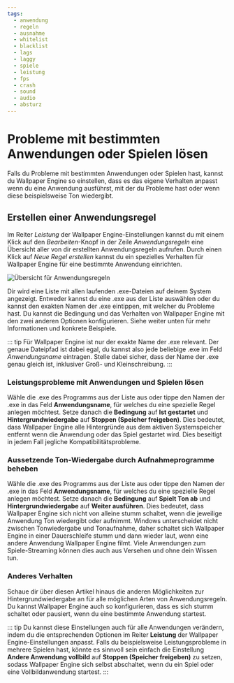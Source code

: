```yaml
---
tags:
  - anwendung
  - regeln
  - ausnahme
  - whitelist
  - blacklist
  - lags
  - laggy
  - spiele
  - leistung
  - fps
  - crash
  - sound
  - audio
  - absturz
---
```


# Probleme mit bestimmten Anwendungen oder Spielen lösen

Falls du Probleme mit bestimmten Anwendungen oder Spielen hast, kannst du Wallpaper Engine so einstellen, dass es das eigene Verhalten anpasst wenn du eine Anwendung ausführst, mit der du Probleme hast oder wenn diese beispielsweise Ton wiedergibt.

## Erstellen einer Anwendungsregel

Im Reiter *Leistung* der Wallpaper Engine-Einstellungen kannst du mit einem Klick auf den *Bearbeiten*-Knopf in der Zeile *Anwendungsregeln* eine Übersicht aller von dir erstellten Anwendungsregeln aufrufen. Durch einen Klick auf *Neue Regel erstellen* kannst du ein spezielles Verhalten für Wallpaper Engine für eine bestimmte Anwendung einrichten.

![Übersicht für Anwendungsregeln](./applicationrule.gif)

Dir wird eine Liste mit allen laufenden .exe-Dateien auf deinem System angezeigt. Entweder kannst du eine .exe aus der Liste auswählen oder du kannst den exakten Namen der .exe eintippen, mit welcher du Probleme hast. Du kannst die Bedingung und das Verhalten von Wallpaper Engine mit den zwei anderen Optionen konfigurieren. Siehe weiter unten für mehr Informationen und konkrete Beispiele.

::: tip
Für Wallpaper Engine ist nur der exakte Name der .exe relevant. Der genaue Dateipfad ist dabei egal, du kannst also jede beliebige .exe im Feld *Anwendungsname* eintragen. Stelle dabei sicher, dass der Name der .exe genau gleich ist, inklusiver Groß- und Kleinschreibung.
:::

### Leistungsprobleme mit Anwendungen und Spielen lösen

Wähle die .exe des Programms aus der Liste aus oder tippe den Namen der .exe in das Feld **Anwendungsname**, für welches du eine spezielle Regel anlegen möchtest. Setze danach die **Bedingung** auf **Ist gestartet** und **Hintergrundwiedergabe** auf **Stoppen (Speicher freigeben)**. Dies bedeutet, dass Wallpaper Engine alle Hintergründe aus dem aktiven Systemspeicher entfernt wenn die Anwendung oder das Spiel gestartet wird. Dies beseitigt in jedem Fall jegliche Kompatibilitätsprobleme.

### Aussetzende Ton-Wiedergabe durch Aufnahmeprogramme beheben

Wähle die .exe des Programms aus der Liste aus oder tippe den Namen der .exe in das Feld **Anwendungsname**, für welches du eine spezielle Regel anlegen möchtest. Setze danach die **Bedingung** auf **Spielt Ton ab** und **Hintergrundwiedergabe** auf **Weiter ausführen**. Dies bedeutet, dass Wallpaper Engine sich nicht von alleine stumm schaltet, wenn die jeweilige Anwendung Ton wiedergibt oder aufnimmt. Windows unterscheidet nicht zwischen Tonwiedergabe und Tonaufnahme, daher schaltet sich Wallpaper Engine in einer Dauerschleife stumm und dann wieder laut, wenn eine andere Anwendung Wallpaper Engine filmt. Viele Anwendungen zum Spiele-Streaming können dies auch aus Versehen und ohne dein Wissen tun.

### Anderes Verhalten

Schaue dir über diesen Artikel hinaus die anderen Möglichkeiten zur Hintergrundwiedergabe an für alle möglichen Arten von Anwendungsregeln. Du kannst Wallpaper Engine auch so konfigurieren, dass es sich stumm schaltet oder pausiert, wenn du eine bestimmte Anwendung startest.

::: tip
Du kannst diese Einstellungen auch für alle Anwendungen verändern, indem du die entsprechenden Optionen im Reiter **Leistung** der Wallpaper Engine-Einstellungen anpasst. Falls du beispielsweise Leistungsprobleme in mehrere Spielen hast, könnte es sinnvoll sein einfach die Einstellung **Andere Anwendung vollbild** auf **Stoppen (Speicher freigeben)** zu setzen, sodass Wallpaper Engine sich selbst abschaltet, wenn du ein Spiel oder eine Vollbildanwendung startest.
:::
